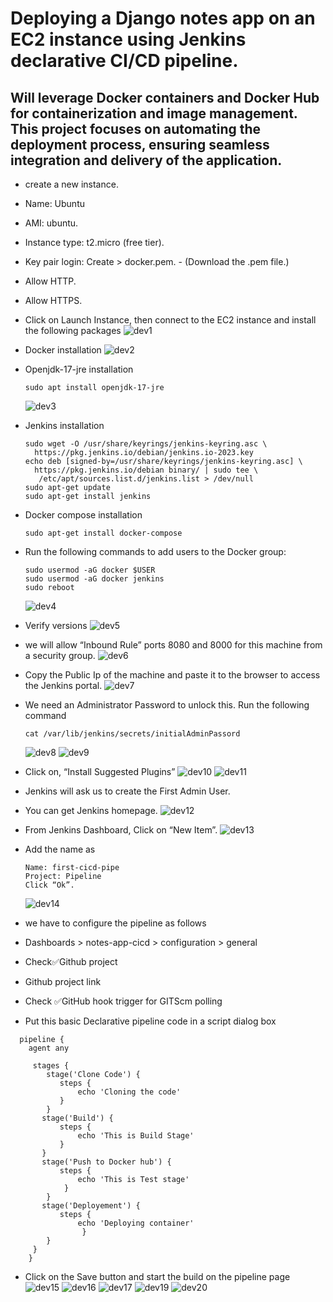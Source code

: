 # Deploying a Django notes app on an EC2 instance using Jenkins declarative CI/CD pipeline.

## Will leverage Docker containers and Docker Hub for containerization and image management. This project focuses on automating the deployment process, ensuring seamless integration and delivery of the application.

- create a new instance. 
- Name: Ubuntu
- AMI: ubuntu.
- Instance type: t2.micro (free tier).
- Key pair login: Create > docker.pem.  - (Download the .pem file.)
- Allow HTTP.
- Allow HTTPS.

 - Click on Launch Instance, then connect to the EC2 instance and install the following packages
   ![dev1](https://github.com/574n13y/Aws/assets/35293085/766ccb13-ef1d-43e3-a1f6-3b23b5f53234)

 - Docker installation
   ![dev2](https://github.com/574n13y/Aws/assets/35293085/4bdbe08b-b2d7-418f-9350-ad3165838e68)

 - Openjdk-17-jre installation
   ```
   sudo apt install openjdk-17-jre
   ```
   ![dev3](https://github.com/574n13y/Aws/assets/35293085/5fb1dc19-6ef4-453f-ac3e-8219a7e58e21)

 - Jenkins installation
   ```
   sudo wget -O /usr/share/keyrings/jenkins-keyring.asc \
     https://pkg.jenkins.io/debian/jenkins.io-2023.key
   echo deb [signed-by=/usr/share/keyrings/jenkins-keyring.asc] \
     https://pkg.jenkins.io/debian binary/ | sudo tee \
      /etc/apt/sources.list.d/jenkins.list > /dev/null
   sudo apt-get update
   sudo apt-get install jenkins
   ```
 - Docker compose installation
   ```
   sudo apt-get install docker-compose
   ```
- Run the following commands to add users to the Docker group:
  ```
  sudo usermod -aG docker $USER
  sudo usermod -aG docker jenkins
  sudo reboot
  ```
  ![dev4](https://github.com/574n13y/Aws/assets/35293085/59b2b6cf-3838-4f67-9d4c-039e2d44a1f0)
  
- Verify versions
  ![dev5](https://github.com/574n13y/Aws/assets/35293085/d32dd8e8-b7de-43c2-a74a-97dcc21964ee)

- we will allow “Inbound Rule” ports 8080 and 8000 for this machine from a security group.
  ![dev6](https://github.com/574n13y/Aws/assets/35293085/37154801-86b3-4db0-b457-7330f491ec76)

- Copy the Public Ip of the machine and paste it to the browser to access the Jenkins portal.
  ![dev7](https://github.com/574n13y/Aws/assets/35293085/2d155e05-be53-4b7e-8a78-2016fc7f28ec)

- We need an Administrator Password to unlock this. Run the following command
  ```
  cat /var/lib/jenkins/secrets/initialAdminPassord
  ```
  ![dev8](https://github.com/574n13y/Aws/assets/35293085/7e95c793-b099-4901-a237-a0a384ee199f)
  ![dev9](https://github.com/574n13y/Aws/assets/35293085/a1277577-ce42-4a52-a053-440a1c56c27d)

- Click on, “Install Suggested Plugins”
  ![dev10](https://github.com/574n13y/Aws/assets/35293085/b3a9eed1-26e7-43d0-a6c1-81e8ea3bb16d)
  ![dev11](https://github.com/574n13y/Aws/assets/35293085/7a834570-8ed3-4cb7-b8c4-f37d470622e3)

- Jenkins will ask us to create the First Admin User.
- You can get Jenkins homepage.
  ![dev12](https://github.com/574n13y/Aws/assets/35293085/4c6bdbb0-11b1-43bb-b41c-427052140f83)

- From Jenkins Dashboard, Click on “New Item”.
  ![dev13](https://github.com/574n13y/Aws/assets/35293085/9c1b0b89-e917-4675-9daf-01460dcaa8ab)

- Add the name as
  ```
  Name: first-cicd-pipe
  Project: Pipeline
  Click “Ok”.
  ```
  ![dev14](https://github.com/574n13y/Aws/assets/35293085/cab1c42f-f682-4562-85a9-2e339e373b85)

- we have to configure the pipeline as follows
-   Dashboards > notes-app-cicd > configuration > general
-   Check✅Github project
-   Github project link
-   Check ✅GitHub hook trigger for GITScm polling
-   Put this basic Declarative pipeline code in a script dialog box
  ```
    pipeline {
      agent any

       stages {
          stage('Clone Code') {
             steps {
                 echo 'Cloning the code'
             }
          }
         stage('Build') {
             steps {
                 echo 'This is Build Stage'
             }
         }
         stage('Push to Docker hub') {
             steps {
                 echo 'This is Test stage'
              }
          }
         stage('Deployement') {
             steps {
                 echo 'Deploying container'
                  }
          }
       }
      }
  ```   
- Click on the Save button and start the build on the pipeline page
  ![dev15](https://github.com/574n13y/Aws/assets/35293085/2c0707e1-2fd4-45d9-a508-7aae778e7051)
  ![dev16](https://github.com/574n13y/Aws/assets/35293085/998b9f98-6bdb-4862-8efe-112a04a74686)
  ![dev17](https://github.com/574n13y/Aws/assets/35293085/e19e8c1d-9b1b-4aa4-a1dd-b1f7e5ae01e0)
  ![dev19](https://github.com/574n13y/Aws/assets/35293085/92cb6021-d2de-443e-9c8a-879d0962e7b9)
  ![dev20](https://github.com/574n13y/Aws/assets/35293085/cdb9323f-88d4-4de2-987a-5fbdb5530d36)





